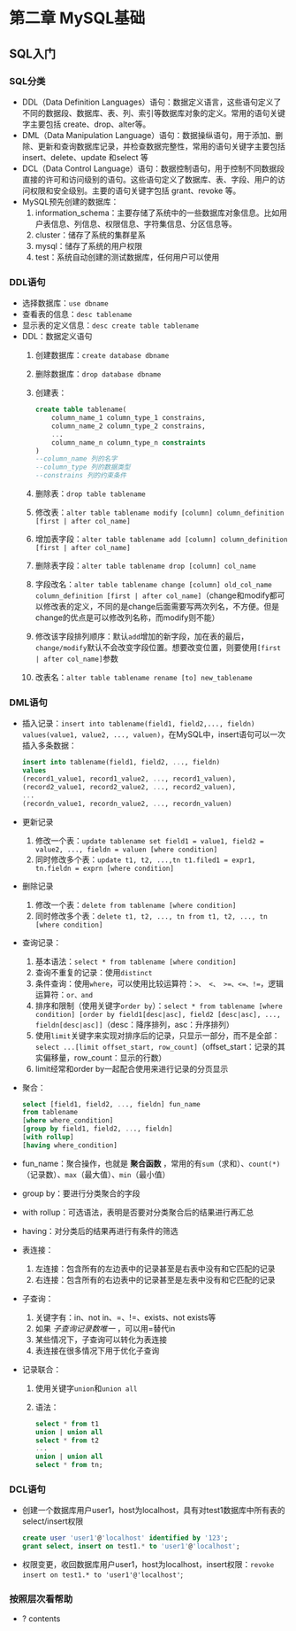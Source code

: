 # 第二章 MySQL基础

## SQL入门

### SQL分类

+ DDL（Data Definition Languages）语句：数据定义语言，这些语句定义了不同的数据段、数据库、表、列、索引等数据库对象的定义。常用的语句关键字主要包括 create、drop、alter等。
+ DML（Data Manipulation Language）语句：数据操纵语句，用于添加、删除、更新和查询数据库记录，并检查数据完整性，常用的语句关键字主要包括 insert、delete、update 和select 等
+ DCL（Data Control Language）语句：数据控制语句，用于控制不同数据段直接的许可和访问级别的语句。这些语句定义了数据库、表、字段、用户的访问权限和安全级别。主要的语句关键字包括 grant、revoke 等。
+ MySQL预先创建的数据库：
    1. information_schema：主要存储了系统中的一些数据库对象信息。比如用户表信息、列信息、权限信息、字符集信息、分区信息等。
    2. cluster：储存了系统的集群星系
    3. mysql：储存了系统的用户权限
    4. test：系统自动创建的测试数据库，任何用户可以使用

### DDL语句

+ 选择数据库：`use dbname`
+ 查看表的信息：`desc tablename`
+ 显示表的定义信息：`desc create table tablename`
+ DDL：数据定义语句
    1. 创建数据库：`create database dbname`
    2. 删除数据库：`drop database dbname`
    3. 创建表：

        ```sql
        create table tablename(
            column_name_1 column_type_1 constrains,
            column_name_2 column_type_2 constrains,
            ...
            column_name_n column_type_n constraints
        )
        --column_name 列的名字
        --column_type 列的数据类型
        --constrains 列的约束条件
        ```

    4. 删除表：`drop table tablename`
    5. 修改表：`alter table tablename modify [column] column_definition [first | after col_name]`
    6. 增加表字段：`alter table tablename add [column] column_definition [first | after col_name]`
    7. 删除表字段：`alter table tablename drop [column] col_name`
    8. 字段改名：`alter table tablename change [column] old_col_name column_definition [first | after col_name]`（change和modify都可以修改表的定义，不同的是change后面需要写两次列名，不方便。但是change的优点是可以修改列名称，而modify则不能）
    9. 修改该字段排列顺序：默认`add`增加的新字段，加在表的最后，`change/modify`默认不会改变字段位置。想要改变位置，则要使用`[first | after col_name]`参数
    10. 改表名：`alter table tablename rename [to] new_tablename`

### DML语句

+ 插入记录：`insert into tablename(field1, field2,..., fieldn) values(value1, value2, ..., valuen)`，在MySQL中，insert语句可以一次插入多条数据：

    ```sql
    insert into tablename(field1, field2, ..., fieldn)
    values
    (record1_value1, record1_value2, ..., record1_valuen),
    (record2_value1, record2_value2, ..., record2_valuen),
    ...
    (recordn_value1, recordn_value2, ..., recordn_valuen)
    ```

+ 更新记录
    1. 修改一个表：`update tablename set field1 = value1, field2 = value2, ..., fieldn = valuen [where condition]`
    2. 同时修改多个表：`update t1, t2, ...,tn t1.filed1 = expr1, tn.fieldn = exprn [where condition]`
+ 删除记录
    1. 修改一个表：`delete from tablename [where condition]`
    2. 同时修改多个表：`delete t1, t2, ..., tn from t1, t2, ..., tn [where condition]`
+ 查询记录：
    1. 基本语法：`select * from tablename [where condition]`
    2. 查询不重复的记录：使用`distinct`
    3. 条件查询：使用`where`，可以使用比较运算符：`>、 <、 >=、<=、!=`，逻辑运算符：`or、and`
    4. 排序和限制（使用关键字`order by`）：`select * from tablename [where condition] [order by field1[desc|asc], field2 [desc|asc], ..., fieldn[desc|asc]]`（desc：降序排列，asc：升序排列）
    5. 使用`limit`关键字来实现对排序后的记录，只显示一部分，而不是全部：`select ...[limit offset_start, row_count]`（offset_start：记录的其实偏移量，row_count：显示的行数）
    6. limit经常和order by一起配合使用来进行记录的分页显示
+ 聚合：

    ```sql
    select [field1, field2, ..., fieldn] fun_name
    from tablename
    [where where_condition]
    [group by field1, field2, ..., fieldn]
    [with rollup]
    [having where_condition]
    ```

+ fun_name：聚合操作，也就是 **聚合函数** ，常用的有`sum`（求和）、`count(*)`（记录数）、`max`（最大值）、`min`（最小值）
+ group by：要进行分类聚合的字段
+ with rollup：可选语法，表明是否要对分类聚合后的结果进行再汇总
+ having：对分类后的结果再进行有条件的筛选
+ 表连接：
    1. 左连接：包含所有的左边表中的记录甚至是右表中没有和它匹配的记录
    2. 右连接：包含所有的右边表中的记录甚至是左表中没有和它匹配的记录
+ 子查询：
    1. 关键字有：in、not in、=、!=、exists、not exists等
    2. 如果 *子查询记录数唯一* ，可以用=替代in
    3. 某些情况下，子查询可以转化为表连接
    4. 表连接在很多情况下用于优化子查询
+ 记录联合：
    1. 使用关键字`union`和`union all`
    2. 语法：

        ```sql
        select * from t1
        union | union all
        select * from t2
        ...
        union | union all
        select * from tn;
        ```

### DCL语句

+ 创建一个数据库用户user1，host为localhost，具有对test1数据库中所有表的select/insert权限

    ```sql
    create user 'user1'@'localhost' identified by '123';
    grant select, insert on test1.* to 'user1'@'localhost';
    ```

+ 权限变更，收回数据库用户user1，host为localhost，insert权限：`revoke insert on test1.* to 'user1'@'localhost'`;

### 按照层次看帮助

+ ? contents
